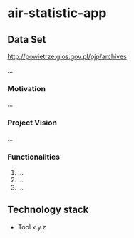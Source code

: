 # air-statistic-app

## Data Set
http://powietrze.gios.gov.pl/pjp/archives

...

### Motivation

...

### Project Vision

...

### Functionalities

 1. ...
 2. ...
 3. ...

## Technology stack

- Tool x.y.z

